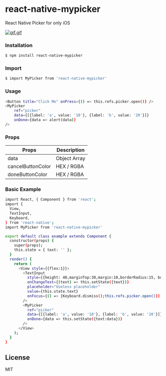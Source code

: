 # react-native-mypicker
React Native Picker for only iOS

[![gif.gif](https://s12.postimg.org/otkj4in71/gif.gif)](https://postimg.org/image/n1rk9m3u1/)

### Installation

```sh
$ npm install react-native-mypicker
```

### Import

```sh
$ import MyPicker from 'react-native-mypicker'
```

### Usage

```sh
<Button title="Click Me" onPress={() => this.refs.picker.open()} />
<MyPicker
    ref="picker"
    data={[{label: 'a', value: '10'}, {label: 'b', value: '20'}]}
    onDone={data => alert(data)}
/>
```


### Props

| Props | Description |
| ------ | ------ |
| data | Object Array  |
| cancelButtonColor | HEX / RGBA |
| doneButtonColor | HEX / RGBA |

### Basic Example

```sh
import React, { Component } from 'react';
import { 
  View,
  TextInput,
  Keyboard,
} from 'react-native';
import MyPicker from 'react-native-mypicker'

export default class example extends Component {
  constructor(props) {
    super(props);
    this.state = { text: '' };
  }
  render() {
    return (
      <View style={{flex:1}}>
        <TextInput
          style={{height: 40,marginTop:30,margin:10,borderRadius:15, borderColor: 'gray', borderWidth: 1}}
          onChangeText={(text) => this.setState({text})}
          placeholder="Useless placeholder"
          value={this.state.text}
          onFocus={() => {Keyboard.dismiss();this.refs.picker.open()}}
        />
        <MyPicker
          ref="picker"
          data={[{label: 'a', value: '10'}, {label: 'b', value: '20'}]}
          onDone={data => this.setState({text:data})}
        />
      </View>
    );
  }
}
```

License
----

MIT
